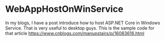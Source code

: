 # WebAppHostOnWinService
In my blogs, I have a post introduce how to host ASP.NET Core in Windows Service.
That is very useful to desktop guys. This is the sample code for that article
https://www.cnblogs.com/manupstairs/p/16083616.html
